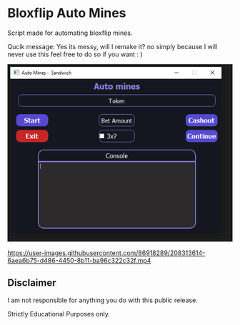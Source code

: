 # Bloxflip Auto Mines

Script made for automating bloxflip mines.

Qucik message: Yes its messy, will I remake it? no simply because I will never use this feel free to do so if you want : )

![Screenshot](preview.png)

https://user-images.githubusercontent.com/86918289/208313614-6aea6b75-d486-4450-8b11-ba96c322c32f.mp4

## Disclaimer
I am not responsible for anything you do with this public release.

Strictly Educational Purposes only.
